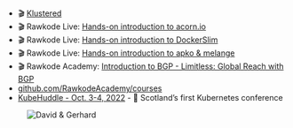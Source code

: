 - 🎬 [Klustered](https://www.youtube.com/playlist?list=PLz0t90fOInA5IyhoT96WhycPV8Km-WICj)
- 🎬 Rawkode Live: [Hands-on introduction to acorn.io](https://www.youtube.com/watch?v=E66u9hEoZtc)
- 🎬 Rawkode Live: [Hands-on introduction to DockerSlim](https://www.youtube.com/watch?v=C2zu_Y3JZDU)
- 🎬 Rawkode Live: [Hands-on introduction to apko & melange](https://www.youtube.com/watch?v=N6iNLZi42MA)
- 🎬 Rawkode Academy: [Introduction to BGP - Limitless: Global Reach with BGP](https://www.youtube.com/watch?v=U2tVTlbUE6w)
- [github.com/RawkodeAcademy/courses](https://github.com/RawkodeAcademy/courses)
- [KubeHuddle - Oct. 3-4, 2022](https://kubehuddle.com) - 🏴󠁧󠁢󠁳󠁣󠁴󠁿 Scotland’s first Kubernetes conference

<figure class="richtext-figure richtext-figure--full">
  <img src="https://changelog-assets.s3.amazonaws.com/shipit/shipit-72--david-flanagan.jpg" alt="David & Gerhard" loading="lazy">
</figure>